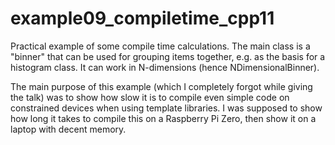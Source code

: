 # example09_compiletime_cpp11

Practical example of some compile time calculations. The main class is a "binner" that can be used
for grouping items together, e.g. as the basis for a histogram class. It can work in N-dimensions
(hence NDimensionalBinner).

The main purpose of this example (which I completely forgot while giving the talk) was to show how
slow it is to compile even simple code on constrained devices when using template libraries. I was
supposed to show how long it takes to compile this on a Raspberry Pi Zero, then show it on a laptop
with decent memory.
